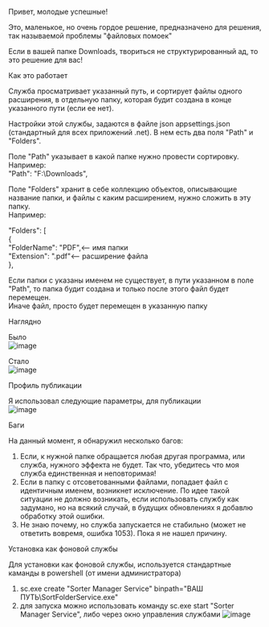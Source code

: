 Привет, молодые успешные!<br>

Это, маленькое, но очень гордое решение, предназначено для решения, так называемой проблемы "файловых помоек"<br>

Если в вашей папке Downloads, твориться не структурированный ад, то это решение для вас!<br>

Как это работает<br>

Служба просматривает указанный путь, и сортирует файлы одного расширения, в отдельную папку, которая будит создана в конце указанного пути (если ее нет).<br>

Настройки этой службы, задаются в файле json appsettings.json (стандартный для всех приложений .net). В нем есть два поля "Path" и "Folders".<br>

Поле "Path" указывает в какой папке нужно провести сортировку.<br>
Например:<br>
"Path": "F:\\Downloads",<br>

Поле "Folders" хранит в себе коллекцию объектов, описывающие название папки, и файлы с каким расширением, нужно сложить в эту папку.<br>
Например: <br>

"Folders": [<br>
    {<br>
      "FolderName": "PDF",<-- имя папки<br>
      "Extension": ".pdf"<-- расширение файла<br>
    },<br>
    
Если папки с указаны именем не существует, в пути указанном в поле "Path", то папка будит создана и только после этого файл будет перемещен. <br>
Иначе файл, просто будет перемещен в указанную папку<br>

Наглядно<br>

Было<br>
![image](https://github.com/BakaLaver/FolderSortService/assets/158665188/581e1c86-0348-42dc-bcbf-a1c155e84815)

Стало<br>
![image](https://github.com/BakaLaver/FolderSortService/assets/158665188/62dae379-c7bb-4494-a750-d6889ad4279c)

Профиль публикации<br>

Я использовал следующие параметры, для публикации<br>
![image](https://github.com/BakaLaver/FolderSortService/assets/158665188/b02b6b9e-7130-4e61-9db6-af09ac6aa217)

Баги<br>

На данный момент, я обнаружил несколько багов:<br>

1) Если, к нужной папке обращается любая другая программа, или служба, нужного эффекта не будет. Так что, убедитесь что моя служба единственная и неповторимая!
2) Если в папку с отсоветованными файлами, попадает файл с идентичным именем, возникнет исключение. По идее такой ситуации не должно возникать, если использовать службу как задумано, но на всякий случай, в будущих обновлениях я добавлю обработку этой ошибки.
3) Не знаю почему, но служба запускается не стабильно (может не ответить вовремя, ошибка 1053). Пока я не нашел причину.

Установка как фоновой службы<br>

Для установки как фоновой службы, используется стандартные каманды в powershell (от имени администратора)<br>

1) sc.exe create "Sorter Manager Service" binpath="ВАШ ПУТЬ\SortFolderService.exe"
2) для запуска можно использовать команду sc.exe start "Sorter Manager Service", либо через окно управления службами
![image](https://github.com/BakaLaver/FolderSortService/assets/158665188/cf2d7b78-d759-4938-afc7-7a44a6369e88)



